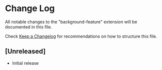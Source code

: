 # Change Log
All notable changes to the "background-feature" extension will be documented in this file.

Check [Keep a Changelog](http://keepachangelog.com/) for recommendations on how to structure this file.

## [Unreleased]
- Initial release